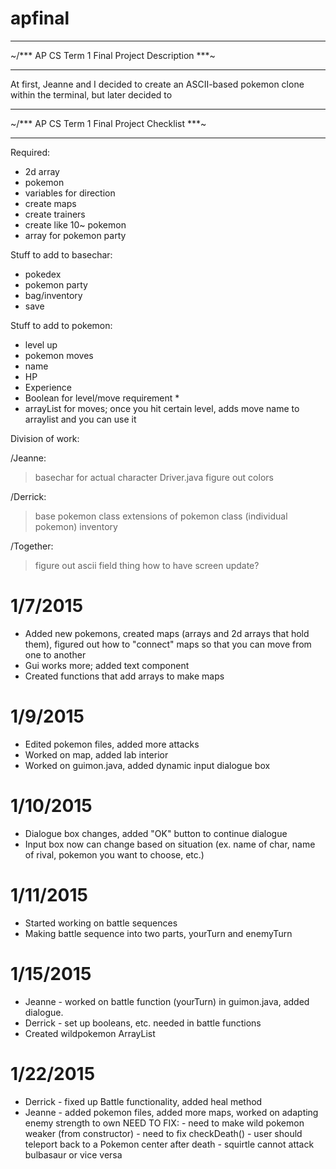 apfinal
=======

  ___________________________________________
~/*** AP CS Term 1 Final Project Description ***\~
 _____________________________________________

 At first, Jeanne and I decided to create an ASCII-based pokemon
 clone within the terminal, but later decided to


  ___________________________________________
~/*** AP CS Term 1 Final Project Checklist ***\~
 _____________________________________________

Required:
- 2d array
- pokemon
- variables for direction
- create maps
- create trainers
- create like 10~ pokemon
- array for pokemon party


Stuff to add to basechar:
- pokedex
- pokemon party
- bag/inventory
- save

Stuff to add to pokemon:
- level up
- pokemon moves
- name
- HP
- Experience
- Boolean for level/move requirement *
- arrayList for moves; once you hit certain level, adds move name to arraylist
  and you can use it

Division of work:

 /Jeanne:
> basechar for actual character
> Driver.java
> figure out colors

 /Derrick:
> base pokemon class
> extensions of pokemon class (individual pokemon)
> inventory

/Together:
> figure out ascii field thing
> how to have screen update?

1/7/2015
=======
- Added new pokemons, created maps (arrays and 2d arrays that hold them), figured out how to "connect" maps so that you can move from one to another
- Gui works more; added text component
- Created functions that add arrays to make maps

1/9/2015
=======
- Edited pokemon files, added more attacks
- Worked on map, added lab interior
- Worked on guimon.java, added dynamic input dialogue box

1/10/2015
======
- Dialogue box changes, added "OK" button to continue dialogue
- Input box now can change based on situation (ex. name of char, name of rival, pokemon you want to choose, etc.)

1/11/2015
=======
- Started working on battle sequences
- Making battle sequence into two parts, yourTurn and enemyTurn

1/15/2015
=======
- Jeanne - worked on battle function (yourTurn) in guimon.java, added dialogue.
- Derrick - set up booleans, etc. needed in battle functions
- Created wildpokemon ArrayList

1/22/2015
=======
- Derrick - fixed up Battle functionality, added heal method
- Jeanne - added pokemon files, added more maps, worked on adapting enemy strength to own
     NEED TO FIX:
  	  - need to make wild pokemon weaker (from constructor)
	  - need to fix checkDeath()
	  - user should teleport back to a Pokemon center after death
	  - squirtle cannot attack bulbasaur or vice versa

